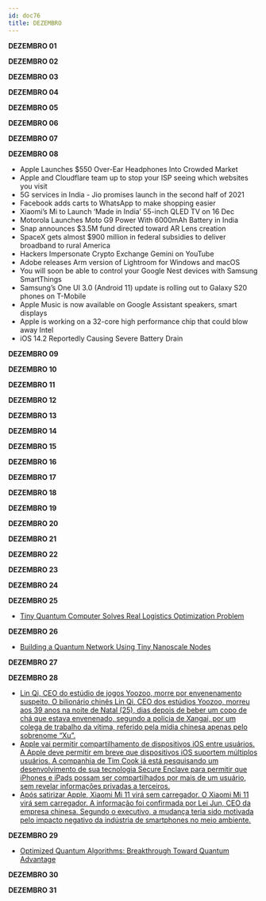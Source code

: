 ```yaml
---
id: doc76
title: DEZEMBRO
---
```


**DEZEMBRO 01**

**DEZEMBRO 02**

**DEZEMBRO 03**

**DEZEMBRO 04**

**DEZEMBRO 05**

**DEZEMBRO 06**

**DEZEMBRO 07**

**DEZEMBRO 08**

- Apple Launches $550 Over-Ear Headphones Into Crowded Market
- Apple and Cloudflare team up to stop your ISP seeing which websites you visit
- 5G services in India - Jio promises launch in the second half of 2021
- Facebook adds carts to WhatsApp to make shopping easier
- Xiaomi’s Mi to Launch ‘Made in India’ 55-inch QLED TV on 16 Dec
- Motorola Launches Moto G9 Power With 6000mAh Battery in India
- Snap announces $3.5M fund directed toward AR Lens creation
- SpaceX gets almost $900 million in federal subsidies to deliver broadband to rural America
- Hackers Impersonate Crypto Exchange Gemini on YouTube
- Adobe releases Arm version of Lightroom for Windows and macOS
- You will soon be able to control your Google Nest devices with Samsung SmartThings
- Samsung’s One UI 3.0 (Android 11) update is rolling out to Galaxy S20 phones on T-Mobile
- Apple Music is now available on Google Assistant speakers, smart displays
- Apple is working on a 32-core high performance chip that could blow away Intel
- iOS 14.2 Reportedly Causing Severe Battery Drain

**DEZEMBRO 09**

**DEZEMBRO 10**

**DEZEMBRO 11**

**DEZEMBRO 12**

**DEZEMBRO 13**

**DEZEMBRO 14**

**DEZEMBRO 15**

**DEZEMBRO 16**

**DEZEMBRO 17**

**DEZEMBRO 18**

**DEZEMBRO 19**

**DEZEMBRO 20**

**DEZEMBRO 21**

**DEZEMBRO 22**

**DEZEMBRO 23**

**DEZEMBRO 24**

**DEZEMBRO 25**

- [Tiny Quantum Computer Solves Real Logistics Optimization Problem](https://scitechdaily.com/tiny-quantum-computer-solves-real-logistics-optimization-problem/)

**DEZEMBRO 26**

- [Building a Quantum Network Using Tiny Nanoscale Nodes](https://scitechdaily.com/building-a-quantum-network-using-tiny-nanoscale-nodes/)

**DEZEMBRO 27**

**DEZEMBRO 28**

- [Lin Qi, CEO do estúdio de jogos Yoozoo, morre por envenenamento suspeito. O bilionário chinês Lin Qi, CEO dos estúdios Yoozoo, morreu aos 39 anos na noite de Natal (25), dias depois de beber um copo de chá que estava envenenado, segundo a polícia de Xangai, por um colega de trabalho da vítima, referido pela mídia chinesa apenas pelo sobrenome “Xu”.](https://olhardigital.com.br/2020/12/28/games-e-consoles/lin-qi-ceo-do-estudio-de-jogos-yoozoo-morre-por-envenenamento-suspeito/)
- [Apple vai permitir compartilhamento de dispositivos iOS entre usuários. A Apple deve permitir em breve que dispositivos iOS suportem múltiplos usuários. A companhia de Tim Cook já está pesquisando um desenvolvimento de sua tecnologia Secure Enclave para permitir que iPhones e iPads possam ser compartilhados por mais de um usuário, sem revelar informações privadas a terceiros.](https://olhardigital.com.br/2020/12/28/noticias/apple-vai-permitir-compartilhamento-de-dispositivos-ios-entre-usuarios/)
- [Após satirizar Apple, Xiaomi Mi 11 virá sem carregador. O Xiaomi Mi 11 virá sem carregador. A informação foi confirmada por Lei Jun, CEO da empresa chinesa. Segundo o executivo, a mudança teria sido motivada pelo impacto negativo da indústria de smartphones no meio ambiente.](https://olhardigital.com.br/2020/12/28/noticias/depois-de-tirar-sarro-da-apple-xiaomi-mi-11-vira-sem-carregador/)

**DEZEMBRO 29**

- [Optimized Quantum Algorithms: Breakthrough Toward Quantum Advantage](https://scitechdaily.com/optimized-quantum-algorithms-breakthrough-toward-quantum-advantage/)

**DEZEMBRO 30**

**DEZEMBRO 31**
